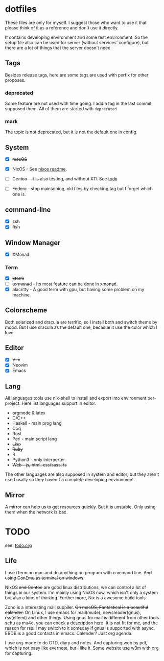 # dotfiles

These files are only for myself. I suggest those who want to use it that please
think of it as a reference and don't use
it directly.

It contains developing environment and some test environment. So the setup file
also can be used for server (without
services' configure), but there are a lot of things that the server doesn't need.

## Tags

Besides release tags, here are some tags are used with perfix for other proposes.

### deprecated 

Some feature are not used with time going. I add a tag in the last commit
supposed them. All of them are started with `deprecated`

### mark

The topic is not deprecated, but it is not the default one in config.

## System

- [x] ~~macOS~~

- [x] NixOS - See [nixos readme](./etc/nixos/readme.md).

- [ ] ~~Gentoo - It is also testing, and without X11. See [todo](#todo)~~

- [ ] ~~Fedora~~ - stop maintaining, old files by checking tag but I forget which one is.

## command-line

- [x] zsh
- [x] ~~fish~~

## Window Manager

- [x] XMonad

### Term

- [X] ~~xterm~~
- [ ] ~~termonad~~ - Its most feature can be done in xmonad.
- [X] alacritty - A good term with gpu, but having some problem on my machine.

## Colorscheme

Both solarized and dracula are terrific, so I install both and switch theme by
mood. But I use dracula as the default one, becasue it use the color which I
love.

## Editor

- [x] ~~Vim~~
- [x] Neovim
- [x] Emacs

## Lang

All languages tools use nix-shell to install and export into environment 
per-project. Here list languages support in editor.

- orgmode & latex
- C/C++ 
- Haskell - main prog lang
- Coq
- Rust
- Perl - main script lang
- ~~Lisp~~
- ~~Ruby~~
- R
- Python3 - only interperter
- ~~Web - js, html, css/sass, ts~~

The other languages are also supposed in system and editor, but they aren't used
usally so they haven't a complete
developing environment.

## Mirror

A mirror can help us to get resources quickly. But it is unstable. Only using
them when the network is bad.

# TODO

see: [todo.org](todo.org)

## Life

I use iTerm on mac and do anything on program with command line. ~~And using
ConEmu as terminal on windows.~~

NixOS ~~and Gentoo~~ are good linux distributions, we can control a lot of
things in our system. I'm mainly using NixOS now, which isn't only a system but
also a kind of thinking. Further more, Nix is a awesome build tools.

Zoho is a interesting mail suppiler. ~~On macOS, Fantastical is a beautiful 
calander.~~ On Linux, I use emacs for mail(mu4e), newsreader(gnus), rss(elfeed)
and other things. Using gnus for mail is different from other tools schu as 
mu4e, you can check a description
[here](https://www.gnu.org/software/emacs/manual/html_node/gnus/Mail-in-a-Newsreader.html#Mail-in-a-Newsreader). It
is not fit for me, and the reason for rss. I may switch to it someday if gnus is
supported with async. EBDB is a good contacts in emacs. Calender? Just org
agenda. 

I use org-mode to do GTD, diary and notes. And capturing web by pdf, which is
not easy like evernote, but I like it. Some website use w3m with org for
capturing. 
